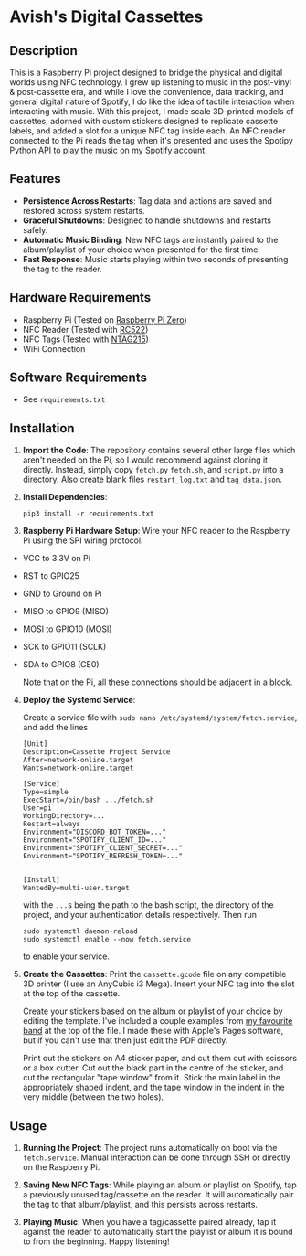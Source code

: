 # Avish's Digital Cassettes

## Description

This is a Raspberry Pi project designed to bridge the physical and digital worlds using NFC technology. I grew up listening to music in the post-vinyl & post-cassette era, and while I love the convenience, data tracking, and general digital nature of Spotify, I do like the idea of tactile interaction when interacting with music. With this project, I made scale 3D-printed models of cassettes, adorned with custom stickers designed to replicate cassette labels, and added a slot for a unique NFC tag inside each. An NFC reader connected to the Pi reads the tag when it's presented and uses the Spotipy Python API to play the music on my Spotify account.

## Features

   - **Persistence Across Restarts**: Tag data and actions are saved and restored across system restarts.
   - **Graceful Shutdowns**: Designed to handle shutdowns and restarts safely.
   - **Automatic Music Binding**: New NFC tags are instantly paired to the album/playlist of your choice when presented for the first time.
   - **Fast Response**: Music starts playing within two seconds of presenting the tag to the reader.

## Hardware Requirements

   - Raspberry Pi (Tested on [Raspberry Pi Zero](https://thepihut.com/products/raspberry-pi-zero-wh-with-pre-soldered-header?variant=547332849681&currency=GBP&utm_medium=product_sync))
   - NFC Reader (Tested with [RC522](https://uk.robotshop.com/products/mifare-rc522-module-rfid-reader))
   - NFC Tags (Tested with [NTAG215](https://www.amazon.co.uk/dp/B0CKLCYSW1?psc=1&ref=ppx_yo2ov_dt_b_product_details))
   - WiFi Connection

## Software Requirements

- See `requirements.txt`

## Installation

1. **Import the Code**:
   The repository contains several other large files which aren't needed on the Pi, so I would recommend against cloning it directly. Instead, simply copy `fetch.py` `fetch.sh`, and `script.py` into a directory. Also create blank files `restart_log.txt` and `tag_data.json`.

2. **Install Dependencies**:
   ```
   pip3 install -r requirements.txt
   ```

3. **Raspberry Pi Hardware Setup**:
   Wire your NFC reader to the Raspberry Pi using the SPI wiring protocol.
- VCC to 3.3V on Pi
- RST to GPIO25
- GND to Ground on Pi
- MISO to GPIO9 (MISO)
- MOSI to GPIO10 (MOSI)
- SCK to GPIO11 (SCLK)
- SDA to GPIO8 (CE0)
  
   Note that on the Pi, all these connections should be adjacent in a block.

4. **Deploy the Systemd Service**:

   Create a service file with `sudo nano /etc/systemd/system/fetch.service`, and add the lines
   ```
   [Unit]
   Description=Cassette Project Service
   After=network-online.target
   Wants=network-online.target
   
   [Service]
   Type=simple
   ExecStart=/bin/bash .../fetch.sh
   User=pi
   WorkingDirectory=...
   Restart=always
   Environment="DISCORD_BOT_TOKEN=..."
   Environment="SPOTIPY_CLIENT_ID=..."
   Environment="SPOTIPY_CLIENT_SECRET=..."
   Environment="SPOTIPY_REFRESH_TOKEN=..."
  
  
   [Install]
   WantedBy=multi-user.target
   
   ```
   with the `...`s being the path to the bash script, the directory of the project, and your authentication details respectively. Then run
   ```
   sudo systemctl daemon-reload
   sudo systemctl enable --now fetch.service
   ```
   to enable your service.

5. **Create the Cassettes**:
   Print the `cassette.gcode` file on any compatible 3D printer (I use an AnyCubic i3 Mega). Insert your NFC tag into the slot at the top of the cassette.

   Create your stickers based on the album or playlist of your choice by editing the template. I've included a couple examples from [my favourite band](https://open.spotify.com/artist/4yvcSjfu4PC0CYQyLy4wSq) at the top of the file. I made these with Apple's Pages software, but if you can't use that then just edit the PDF directly.

   Print out the stickers on A4 sticker paper, and cut them out with scissors or a box cutter. Cut out the black part in the centre of the sticker, and cut the rectangular "tape window" from it. Stick the main label in the appropriately shaped indent, and the tape window in the indent in the very middle (between the two holes).

## Usage

1. **Running the Project**:
   The project runs automatically on boot via the `fetch.service`. Manual interaction can be done through SSH or directly on the Raspberry Pi.

2. **Saving New NFC Tags**:
   While playing an album or playlist on Spotify, tap a previously unused tag/cassette on the reader. It will automatically pair the tag to that album/playlist, and this persists across restarts.

3. **Playing Music**:
   When you have a tag/cassette paired already, tap it against the reader to automatically start the playlist or album it is bound to from the beginning. Happy listening!
